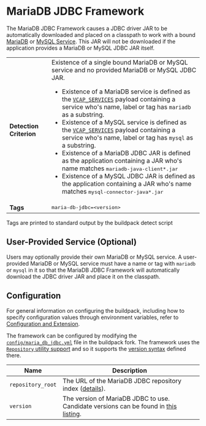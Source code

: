 # MariaDB JDBC Framework
The MariaDB JDBC Framework causes a JDBC driver JAR to be automatically downloaded and placed on a classpath to work with a bound [MariaDB][] or [MySQL Service][].  This JAR will not be downloaded if the application provides a MariaDB or MySQL JDBC JAR itself.

<table>
  <tr>
    <td><strong>Detection Criterion</strong></td>
    <td>Existence of a single bound MariaDB or MySQL service and no provided MariaDB or MySQL JDBC JAR.
      <ul>
        <li>Existence of a MariaDB service is defined as the <a href="http://docs.cloudfoundry.org/devguide/deploy-apps/environment-variable.html#VCAP-SERVICES"><code>VCAP_SERVICES</code></a> payload containing a service who's name, label or tag has <code>mariadb</code> as a substring.</li>
        <li>Existence of a MySQL service is defined as the <a href="http://docs.cloudfoundry.org/devguide/deploy-apps/environment-variable.html#VCAP-SERVICES"><code>VCAP_SERVICES</code></a> payload containing a service who's name, label or tag has <code>mysql</code> as a substring.</li>
        <li>Existence of a MariaDB JDBC JAR is defined as the application containing a JAR who's name matches <tt>mariadb-java-client*.jar</tt></li>
        <li>Existence of a MySQL JDBC JAR is defined as the application containing a JAR who's name matches <tt>mysql-connector-java*.jar</tt></li>
      </ul>
    </td>
  </tr>
  <tr>
    <td><strong>Tags</strong></td>
    <td><tt>maria-db-jdbc=&lt;version&gt;</tt></td>
  </tr>
</table>
Tags are printed to standard output by the buildpack detect script

## User-Provided Service (Optional)
Users may optionally provide their own MariaDB or MySQL service. A user-provided MariaDB or MySQL service must have a name or tag with `mariadb` or `mysql` in it so that the MariaDB JDBC Framework will automatically download the JDBC driver JAR and place it on the classpath.

## Configuration
For general information on configuring the buildpack, including how to specify configuration values through environment variables, refer to [Configuration and Extension][].

The framework can be configured by modifying the [`config/maria_db_jdbc.yml`][] file in the buildpack fork.  The framework uses the [`Repository` utility support][repositories] and so it supports the [version syntax][] defined there.

| Name | Description
| ---- | -----------
| `repository_root` | The URL of the MariaDB JDBC repository index ([details][repositories]).
| `version` | The version of MariaDB JDBC to use. Candidate versions can be found in [this listing][].

[Configuration and Extension]: ../README.md#configuration-and-extension
[`config/maria_db_jdbc.yml`]: ../config/maria_db_jdbc.yml
[MariaDB]: https://mariadb.com
[MySQL Service]: http://www.mysql.org
[repositories]: extending-repositories.md
[this listing]: http://download.pivotal.io.s3.amazonaws.com/mariadb-jdbc/index.yml
[version syntax]: extending-repositories.md#version-syntax-and-ordering
